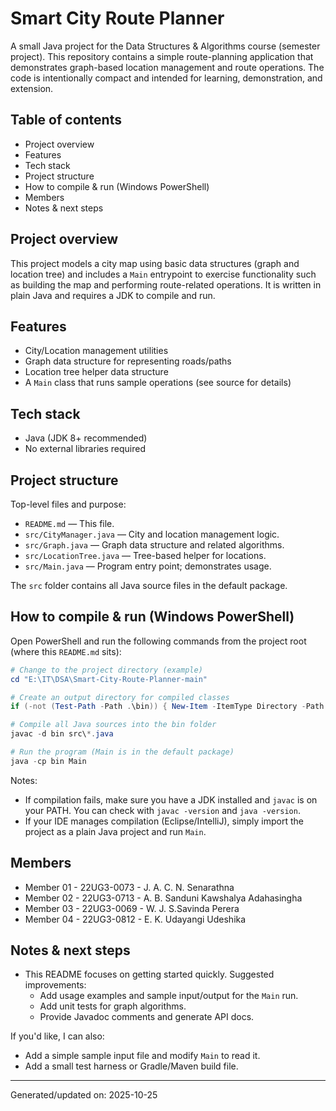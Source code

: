 # Smart City Route Planner

A small Java project for the Data Structures & Algorithms course (semester project). This repository contains a simple route-planning application that demonstrates graph-based location management and route operations. The code is intentionally compact and intended for learning, demonstration, and extension.

## Table of contents

- Project overview
- Features
- Tech stack
- Project structure
- How to compile & run (Windows PowerShell)
- Members
- Notes & next steps

## Project overview

This project models a city map using basic data structures (graph and location tree) and includes a `Main` entrypoint to exercise functionality such as building the map and performing route-related operations. It is written in plain Java and requires a JDK to compile and run.

## Features

- City/Location management utilities
- Graph data structure for representing roads/paths
- Location tree helper data structure
- A `Main` class that runs sample operations (see source for details)

## Tech stack

- Java (JDK 8+ recommended)
- No external libraries required

## Project structure

Top-level files and purpose:

- `README.md` — This file.
- `src/CityManager.java` — City and location management logic.
- `src/Graph.java` — Graph data structure and related algorithms.
- `src/LocationTree.java` — Tree-based helper for locations.
- `src/Main.java` — Program entry point; demonstrates usage.

The `src` folder contains all Java source files in the default package.

## How to compile & run (Windows PowerShell)

Open PowerShell and run the following commands from the project root (where this `README.md` sits):

```powershell
# Change to the project directory (example)
cd "E:\IT\DSA\Smart-City-Route-Planner-main"

# Create an output directory for compiled classes
if (-not (Test-Path -Path .\bin)) { New-Item -ItemType Directory -Path .\bin | Out-Null }

# Compile all Java sources into the bin folder
javac -d bin src\*.java

# Run the program (Main is in the default package)
java -cp bin Main
```

Notes:

- If compilation fails, make sure you have a JDK installed and `javac` is on your PATH. You can check with `javac -version` and `java -version`.
- If your IDE manages compilation (Eclipse/IntelliJ), simply import the project as a plain Java project and run `Main`.

## Members

- Member 01 - 22UG3-0073 - J. A. C. N. Senarathna
- Member 02 - 22UG3-0713 - A. B. Sanduni Kawshalya Adahasingha
- Member 03 - 22UG3-0069 - W. J. S.Savinda Perera
- Member 04 - 22UG3-0812 - E. K. Udayangi Udeshika

## Notes & next steps

- This README focuses on getting started quickly. Suggested improvements:
  - Add usage examples and sample input/output for the `Main` run.
  - Add unit tests for graph algorithms.
  - Provide Javadoc comments and generate API docs.

If you'd like, I can also:

- Add a simple sample input file and modify `Main` to read it.
- Add a small test harness or Gradle/Maven build file.

---

Generated/updated on: 2025-10-25


